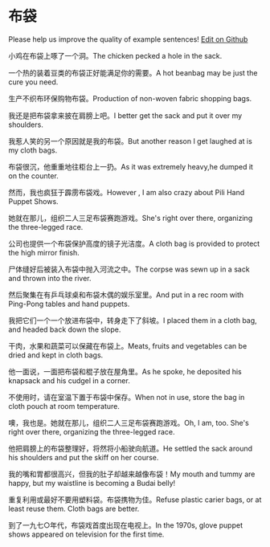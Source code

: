 # 布袋

Please help us improve the quality of example sentences! [Edit on Github](https://github.com/jiyushe/jiyu-example-sentence-source/blob/main/chinese/budai.md)

<p><span class="chinese">小鸡在布袋上啄了一个洞。</span><span class="english">The chicken pecked a hole in the sack.</span></p>

<p><span class="chinese">一个热的装着豆类的布袋正好能满足你的需要。</span><span class="english">A hot beanbag may be just the cure you need.</span></p>

<p><span class="chinese">生产不织布环保购物布袋。</span><span class="english">Production of non-woven fabric shopping bags.</span></p>

<p><span class="chinese">我还是把布袋拿来披在肩膀上吧。</span><span class="english">I better get the sack and put it over my shoulders.</span></p>

<p><span class="chinese">我惹人笑的另一个原因就是我的布袋。</span><span class="english">But another reason I get laughed at is my cloth bags.</span></p>

<p><span class="chinese">布袋很沉，他重重地往柜台上一扔。</span><span class="english">As it was extremely heavy,he dumped it on the counter.</span></p>

<p><span class="chinese">然而，我也疯狂于霹雳布袋戏。</span><span class="english">However , I am also crazy about Pili Hand Puppet Shows.</span></p>

<p><span class="chinese">她就在那儿，组织二人三足布袋赛跑游戏。</span><span class="english">She's right over there, organizing the three-legged race.</span></p>

<p><span class="chinese">公司也提供一个布袋保护高度的镜子光洁度。</span><span class="english">A cloth bag is provided to protect the high mirror finish.</span></p>

<p><span class="chinese">尸体缝好后被装入布袋中抛入河流之中。</span><span class="english">The corpse was sewn up in a sack and thrown into the river.</span></p>

<p><span class="chinese">然后聚集在有乒乓球桌和布袋木偶的娱乐室里。</span><span class="english">And put in a rec room with Ping-Pong tables and hand puppets.</span></p>

<p><span class="chinese">我把它们一个一个放进布袋中，转身走下了斜坡。</span><span class="english">I placed them in a cloth bag, and headed back down the slope.</span></p>

<p><span class="chinese">干肉，水果和蔬菜可以保藏在布袋上。</span><span class="english">Meats, fruits and vegetables can be dried and kept in cloth bags.</span></p>

<p><span class="chinese">他一面说，一面把布袋和棍子放在屋角里。</span><span class="english">As he spoke, he deposited his knapsack and his cudgel in a corner.</span></p>

<p><span class="chinese">不使用时，请在室温下置于布袋中保存。</span><span class="english">When not in use, store the bag in cloth pouch at room temperature.</span></p>

<p><span class="chinese">噢，我也是。她就在那儿，组织二人三足布袋赛跑游戏。</span><span class="english">Oh, I am, too. She's right over there, organizing the three-legged race.</span></p>

<p><span class="chinese">他把肩膀上的布袋整理好，将然将小船驶向航道。</span><span class="english">He settled the sack around his shoulders and put the skiff on her course.</span></p>

<p><span class="chinese">我的嘴和胃都很高兴，但我的肚子却越来越像布袋！</span><span class="english">My mouth and tummy are happy, but my waistline is becoming a Budai belly!</span></p>

<p><span class="chinese">重复利用或最好不要用塑料袋。布袋携物为佳。</span><span class="english">Refuse plastic carier bags, or at least reuse them. Cloth bags are better.</span></p>

<p><span class="chinese">到了一九七○年代，布袋戏首度出现在电视上。</span><span class="english">In the 1970s, glove puppet shows appeared on television for the first time.</span></p>

